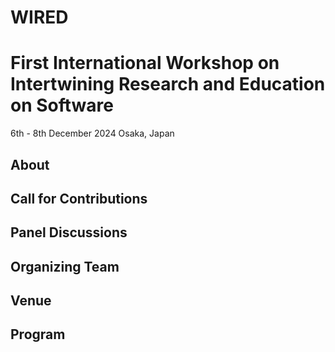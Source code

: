 # WIRED

# First International Workshop on Intertwining Research and Education on Software
6th - 8th December 2024 Osaka, Japan

## About

## Call for Contributions

## Panel Discussions

## Organizing Team

## Venue

## Program
